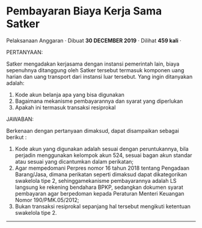 Pembayaran Biaya Kerja Sama Satker
==================================

Pelaksanaan Anggaran · Dibuat **30 DECEMBER 2019** · Dilihat **459 kali** ·

PERTANYAAN:

Satker mengadakan kerjasama dengan instansi pemerintah lain, biaya sepenuhnya ditanggung oleh Satker tersebut termasuk komponen uang harian dan uang transport dari instansi luar tersebut. Yang ingin ditanyakan adalah:

1.  Kode akun belanja apa yang bisa digunakan
2.  Bagaimana mekanisme pembayarannya dan syarat yang diperlukan
3.  Apakah ini termasuk transaksi resiprokal

JAWABAN:

Berkenaan dengan pertanyaan dimaksud, dapat disampaikan sebagai berikut :

1.  Kode akun yang digunakan adalah sesuai dengan peruntukannya, bila perjadin menggunakan kelompok akun 524, sesuai bagan akun standar atau sesuai yang dicantumkan dalam perikatan;
2.  Agar mempedomani Perpres nomor 16 tahun 2018 tentang Pengadaan Barang/Jasa, dimana perikatan seperti dimaksud dapat dikategorikan swakelola tipe 2, sehinggamekanisme pembayarannya adalah LS langsung ke rekening bendahara BPKP, sedangkan dokumen syarat pembayaran agar berpedoman kepada Peraturan Menteri Keuangan Nomor 190/PMK.05/2012;
3.  Bukan transaksi resiprokal sepanjang hal tersebut mengikuti ketentuan swakelola tipe 2.

  
  
  

* * *